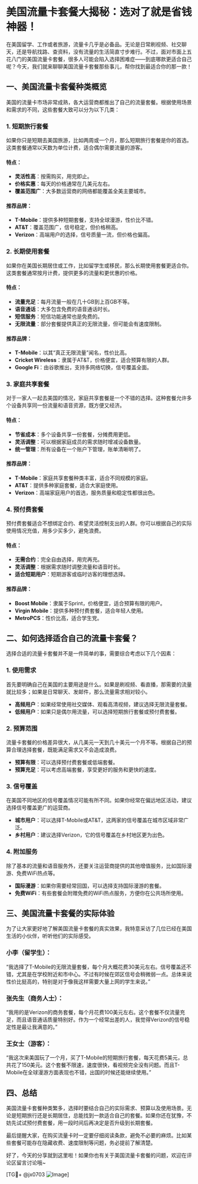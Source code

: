 # 美国流量卡套餐大揭秘：选对了就是省钱神器！

在美国留学、工作或者旅游，流量卡几乎是必备品。无论是日常刷视频、社交聊天，还是导航找路、查资料，没有流量的生活简直寸步难行。不过，面对市面上五花八门的美国流量卡套餐，很多人可能会陷入选择困难症——到底哪款更适合自己呢？今天，我们就来聊聊美国流量卡套餐那些事儿，帮你找到最适合你的那一款！

## 一、美国流量卡套餐种类概览

美国的流量卡市场非常成熟，各大运营商都推出了自己的流量套餐。根据使用场景和需求的不同，这些套餐大致可以分为以下几类：

### 1. **短期旅行套餐**
如果你只是短期去美国旅游，比如两周或一个月，那么短期旅行套餐是你的首选。这类套餐通常以天数为单位计费，适合偶尔需要流量的游客。

#### 特点：
- **灵活性高**：按需购买，用完即止。
- **价格实惠**：每天的价格通常在几美元左右。
- **覆盖范围广**：大多数运营商的网络都能覆盖全美主要城市。

#### 推荐品牌：
- **T-Mobile**：提供多种短期套餐，支持全球漫游，性价比不错。
- **AT&T**：覆盖范围广，信号稳定，但价格稍高。
- **Verizon**：高端用户的选择，信号质量一流，但价格也偏高。

### 2. **长期使用套餐**
如果你在美国长期居住或工作，比如留学生或移民，那么长期使用套餐更适合你。这类套餐通常按月计费，提供更多的流量和更优惠的价格。

#### 特点：
- **流量充足**：每月流量一般在几十GB到上百GB不等。
- **语音通话**：大多包含免费的语音通话时长。
- **短信服务**：短信功能通常也是免费的。
- **无限流量**：部分套餐提供真正的无限流量，但可能会有速度限制。

#### 推荐品牌：
- **T-Mobile**：以其“真正无限流量”闻名，性价比高。
- **Cricket Wireless**：隶属于AT&T，价格便宜，适合预算有限的人群。
- **Google Fi**：由谷歌推出，支持多网络切换，信号覆盖全面。

### 3. **家庭共享套餐**
对于一家人一起去美国的情况，家庭共享套餐是一个不错的选择。这种套餐允许多个设备共享同一份流量和语音资源，既方便又经济。

#### 特点：
- **节省成本**：多个设备共享一份套餐，分摊费用更低。
- **灵活调整**：可以根据家庭成员的需求随时增减设备数量。
- **统一管理**：所有设备在一个账户下管理，账单清晰明了。

#### 推荐品牌：
- **T-Mobile**：家庭共享套餐种类丰富，适合不同规模的家庭。
- **AT&T**：提供多种家庭套餐，适合大家庭使用。
- **Verizon**：高端家庭用户的首选，服务质量和稳定性都很出色。

### 4. **预付费套餐**
预付费套餐适合不想绑定合约、希望灵活控制支出的人群。你可以根据自己的实际使用情况充值，用多少买多少，避免浪费。

#### 特点：
- **无需合约**：完全自由选择，用完再充。
- **灵活调整**：根据需求随时调整流量和语音时长。
- **适合短期用户**：短期游客或临时访客的理想选择。

#### 推荐品牌：
- **Boost Mobile**：隶属于Sprint，价格便宜，适合预算有限的用户。
- **Virgin Mobile**：提供多种预付费套餐，适合年轻人使用。
- **MetroPCS**：性价比高，适合学生党。

## 二、如何选择适合自己的流量卡套餐？

选择合适的流量卡套餐并不是一件简单的事，需要综合考虑以下几个因素：

### 1. **使用需求**
首先要明确自己在美国的主要用途是什么。如果是刷视频、看直播，那需要的流量就比较多；如果是日常聊天、发邮件，那么流量需求相对较小。

- **高频用户**：如果经常使用社交媒体、观看高清视频，建议选择无限流量套餐。
- **低频用户**：如果只是偶尔用流量，可以选择短期旅行套餐或预付费套餐。

### 2. **预算范围**
流量卡套餐的价格差异很大，从几美元一天到几十美元一个月不等。根据自己的预算合理选择套餐，既能满足需求又不会造成浪费。

- **预算有限**：可以选择预付费套餐或低端套餐。
- **预算充足**：可以考虑高端套餐，享受更好的服务和更快的速度。

### 3. **信号覆盖**
在美国不同地区的信号覆盖情况可能有所不同。如果你经常在偏远地区活动，建议选择信号覆盖更广的运营商。

- **城市用户**：可以选择T-Mobile或AT&T，这两家的信号覆盖在城市区域非常广泛。
- **乡村用户**：建议选择Verizon，它的信号覆盖在乡村地区更为出色。

### 4. **附加服务**
除了基本的流量和语音服务外，还要关注运营商提供的其他增值服务，比如国际漫游、免费WiFi热点等。

- **国际漫游**：如果你需要经常回国，可以选择支持国际漫游的套餐。
- **免费WiFi**：有些套餐会附赠免费的WiFi热点服务，方便你在公共场所使用。

## 三、美国流量卡套餐的实际体验

为了让大家更好地了解美国流量卡套餐的真实效果，我特意采访了几位已经在美国生活的小伙伴，听听他们的实际感受。

### 小李（留学生）：
“我选择了T-Mobile的无限流量套餐，每个月大概花费30美元左右。信号覆盖还不错，尤其是在学校附近和市中心。不过有时候在郊区信号会稍微弱一点。总体来说性价比挺高的，特别是对于像我这样需要大量上网的学生来说。”

### 张先生（商务人士）：
“我用的是Verizon的商务套餐，每个月花费100美元左右。这个套餐不仅流量充足，而且语音通话质量特别好。作为一个经常出差的人，我觉得Verizon的信号稳定性是最让我满意的。”

### 王女士（游客）：
“我这次来美国玩了一个月，买了T-Mobile的短期旅行套餐，每天花费5美元，总共花了150美元。这个套餐不限速，速度很快，看视频完全没有问题。而且T-Mobile在全球漫游方面表现也不错，出国的时候还能继续使用。”

## 四、总结

美国流量卡套餐种类繁多，选择时要结合自己的实际需求、预算以及使用场景。无论是短期旅行还是长期居住，总能找到一款适合自己的套餐。如果你还在犹豫，不妨先试试预付费套餐，用一段时间后再决定是否升级到长期套餐。

最后提醒大家，在购买流量卡时一定要仔细阅读条款，避免不必要的麻烦。比如某些套餐可能存在隐藏收费、速度限制等问题，务必提前了解清楚。

好了，今天的分享就到这里啦！如果你也有关于美国流量卡套餐的问题，欢迎在评论区留言讨论哦~

[TG💪+ @jx0703 ![Image](https://github.com/user-attachments/assets/dbca1d08-cadb-493c-b0ec-ad6f7a83f270)]